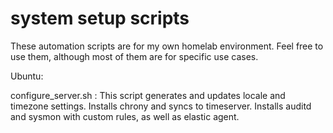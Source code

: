 # system setup scripts

These automation scripts are for my own homelab environment. Feel free to use them, although most of them are for specific use cases.

Ubuntu:

configure_server.sh : This script generates and updates locale and timezone settings. Installs chrony and syncs to timeserver. Installs auditd and sysmon with custom rules, as well as elastic agent.